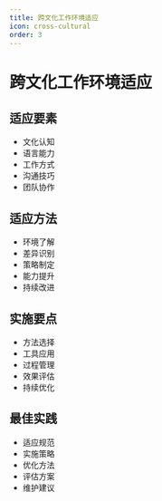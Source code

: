 ```yaml
---
title: 跨文化工作环境适应
icon: cross-cultural
order: 3
---
```


# 跨文化工作环境适应

## 适应要素
- 文化认知
- 语言能力
- 工作方式
- 沟通技巧
- 团队协作

## 适应方法
- 环境了解
- 差异识别
- 策略制定
- 能力提升
- 持续改进

## 实施要点
- 方法选择
- 工具应用
- 过程管理
- 效果评估
- 持续优化

## 最佳实践
- 适应规范
- 实施策略
- 优化方法
- 评估方案
- 维护建议
